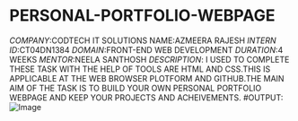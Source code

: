 # PERSONAL-PORTFOLIO-WEBPAGE
*COMPANY*:CODTECH IT SOLUTIONS
NAME:AZMEERA RAJESH
*INTERN ID*:CT04DN1384
*DOMAIN*:FRONT-END WEB DEVELOPMENT
*DURATION*:4 WEEKS
*MENTOR*:NEELA SANTHOSH
*DESCRIPTION*: I USED TO COMPLETE THESE TASK WITH THE HELP OF TOOLS ARE HTML AND CSS.THIS IS APPLICABLE AT THE WEB BROWSER PLOTFORM AND GITHUB.THE MAIN AIM OF THE TASK IS TO BUILD YOUR OWN PERSONAL PORTFOLIO WEBPAGE AND KEEP YOUR PROJECTS AND ACHEIVEMENTS.
#OUTPUT:
![Image](https://github.com/user-attachments/assets/f4e2a021-b9a7-40af-ba6a-17da1c35c9d8)
